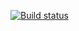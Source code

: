 [![Build status](https://ci.appveyor.com/api/projects/status/s8611p50y7uk8cpq?svg=true)](https://ci.appveyor.com/project/Kateshenyang/e2e)